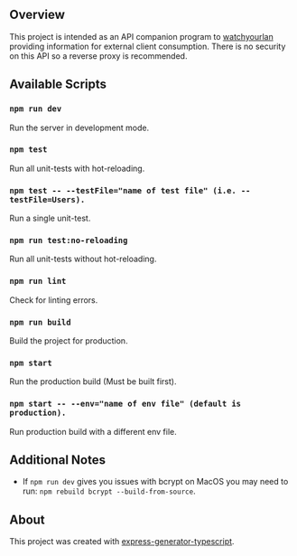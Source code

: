 ## Overview

This project is intended as an API companion program to [watchyourlan](https://github.com/watchyourlan/watchyourlan) 
providing information for external client consumption.  There is no security on this API so a reverse proxy is 
recommended.

## Available Scripts

### `npm run dev`

Run the server in development mode.

### `npm test`

Run all unit-tests with hot-reloading.

### `npm test -- --testFile="name of test file" (i.e. --testFile=Users).`

Run a single unit-test.

### `npm run test:no-reloading`

Run all unit-tests without hot-reloading.

### `npm run lint`

Check for linting errors.

### `npm run build`

Build the project for production.

### `npm start`

Run the production build (Must be built first).

### `npm start -- --env="name of env file" (default is production).`

Run production build with a different env file.


## Additional Notes

- If `npm run dev` gives you issues with bcrypt on MacOS you may need to run: `npm rebuild bcrypt --build-from-source`. 

## About

This project was created with [express-generator-typescript](https://github.com/seanpmaxwell/express-generator-typescript).